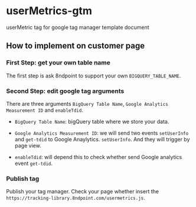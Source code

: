 # userMetrics-gtm
userMetric tag for google tag manager template document
## How to implement on customer page

### First Step: get your own table name

The first step is ask 8ndpoint to support your own `BIGQUERY_TABLE_NAME`.

### Second Step: edit google tag arguments

There are three arguments `BigQuery Table Name`, `Google Analytics Measurement ID` and `enableTdid`.

- `BigQuery Table Name`: bigQuery table where we store your data.

- `Google Analytics Measurement ID`: we will send two events `setUserInfo` and `get-tdid` to Google Anaylytics. `setUserInfo`. And they will trigger by page view.

- `enableTdid`: will depend this to check whether send Google analytics event `get-tdid`.

### Publish tag
Publish your tag manager. Check your page whether insert the `https://tracking-library.8ndpoint.com/usermetrics.js`.
